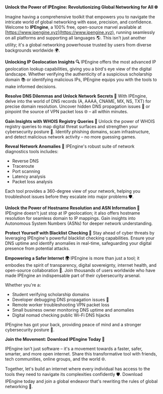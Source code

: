 **Unlock the Power of IPEngine: Revolutionizing Global Networking for All 🌐**

Imagine having a comprehensive toolkit that empowers you to navigate the intricate world of global networking with ease, precision, and confidence. Welcome to **IPEngine**, a 100% free, open-source marvel available at [https://www.ipengine.xyz](https://www.ipengine.xyz), running seamlessly on all platforms and supporting all languages 🌎. This isn't just another utility; it's a global networking powerhouse trusted by users from diverse backgrounds worldwide 🌍.

**Unlocking IP Geolocation Insights 🔍**
IPEngine offers the most advanced IP geolocation lookup capabilities, giving you a bird's eye view of the digital landscape. Whether verifying the authenticity of a suspicious scholarship domain 📚 or identifying malicious IPs, IPEngine equips you with the tools to make informed decisions.

**Resolve DNS Dilemmas and Unlock Network Secrets 🔑**
With IPEngine, delve into the world of DNS records (A, AAAA, CNAME, MX, NS, TXT) for precise domain resolution. Uncover hidden DNS propagation issues 📡 or pinpoint the source of VPN packet loss 🌐 – all within minutes.

**Gain Insights with WHOIS Registry Queries 🔑**
Unlock the power of WHOIS registry queries to map digital threat surfaces and strengthen your cybersecurity posture 🔗. Identify phishing domains, scam infrastructure, and detect malicious network activity – no more guessing games.

**Reveal Network Anomalies 🚨**
IPEngine's robust suite of network diagnostics tools includes:

*   Reverse DNS
*   Traceroute
*   Port scanning
*   Latency analysis
*   Packet loss analysis

Each tool provides a 360-degree view of your network, helping you troubleshoot issues before they escalate into major problems 🛡️.

**Unlock the Power of Hostname Resolution and ASN Information 🔑**
IPEngine doesn't just stop at IP geolocation; it also offers hostname resolution for seamless domain to IP mappings. Gain insights into Autonomous System Numbers (ASNs) for deeper network understanding.

**Protect Yourself with Blacklist Checking 🚨**
Stay ahead of cyber threats by leveraging IPEngine's powerful blacklist checking capabilities. Ensure your DNS uptime and identify anomalies in real-time, safeguarding your digital presence from potential attacks.

**Empowering a Safer Internet 🌍**
IPEngine is more than just a tool; it embodies the spirit of transparency, digital sovereignty, internet health, and open-source collaboration 🔑. Join thousands of users worldwide who have made IPEngine an indispensable part of their cybersecurity arsenal.

Whether you're a:

*   Student verifying scholarship domains
*   Developer debugging DNS propagation issues 📡
*   Remote worker troubleshooting VPN packet loss
*   Small business owner monitoring DNS uptime and anomalies
*   Digital nomad checking public Wi-Fi DNS hijacks

IPEngine has got your back, providing peace of mind and a stronger cybersecurity posture 🔗.

**Join the Movement: Download IPEngine Today 🚀**

IPEngine isn't just software – it's a movement towards a faster, safer, smarter, and more open internet. Share this transformative tool with friends, tech communities, online groups, and the world 🌐.

Together, let's build an internet where every individual has access to the tools they need to navigate its complexities confidently 🛡️. Download IPEngine today and join a global endeavor that's rewriting the rules of global networking 🔑.